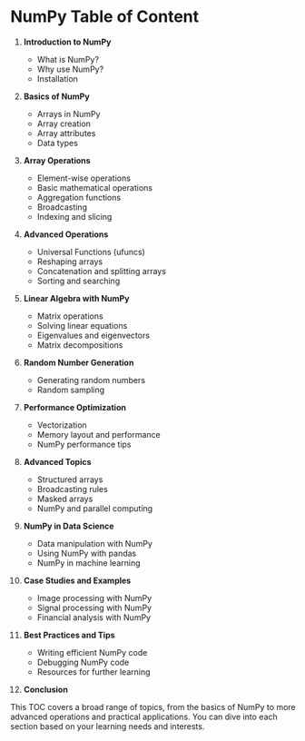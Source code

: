 # NumPy Table of Content

1. **Introduction to NumPy**
   - What is NumPy?
   - Why use NumPy?
   - Installation
   
2. **Basics of NumPy**
   - Arrays in NumPy
   - Array creation
   - Array attributes
   - Data types
   
3. **Array Operations**
   - Element-wise operations
   - Basic mathematical operations
   - Aggregation functions
   - Broadcasting
   - Indexing and slicing
   
4. **Advanced Operations**
   - Universal Functions (ufuncs)
   - Reshaping arrays
   - Concatenation and splitting arrays
   - Sorting and searching
   
5. **Linear Algebra with NumPy**
   - Matrix operations
   - Solving linear equations
   - Eigenvalues and eigenvectors
   - Matrix decompositions
   
6. **Random Number Generation**
   - Generating random numbers
   - Random sampling
   
7. **Performance Optimization**
   - Vectorization
   - Memory layout and performance
   - NumPy performance tips
   
8. **Advanced Topics**
   - Structured arrays
   - Broadcasting rules
   - Masked arrays
   - NumPy and parallel computing
   
9. **NumPy in Data Science**
   - Data manipulation with NumPy
   - Using NumPy with pandas
   - NumPy in machine learning
   
10. **Case Studies and Examples**
    - Image processing with NumPy
    - Signal processing with NumPy
    - Financial analysis with NumPy
   
11. **Best Practices and Tips**
    - Writing efficient NumPy code
    - Debugging NumPy code
    - Resources for further learning
   
12. **Conclusion**

This TOC covers a broad range of topics, from the basics of NumPy to more advanced operations and practical applications. You can dive into each section based on your learning needs and interests.
